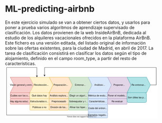 # ML-predicting-airbnb
En este ejercicio simulado se van a obtener ciertos datos, y usarlos para poner a prueba varios algoritmos de aprendizaje supervisado de clasificación.  Los datos provienen de la web InsideAirBnB, dedicada al estudio de los alquileres vacacionales ofrecidos en la plataforma AirBnB. Este fichero es una versión editada, del listado original de información sobre las ofertas existentes, para la ciudad de Madrid, en abril de 2017.  La tarea de clasificación consistirá en clasificar los datos según el tipo de alojamiento, definido en el campo room_type, a partir del resto de características.
![procesoAA](Proceso_de_AA.svg)
